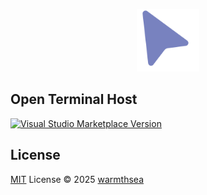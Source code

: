 <p align="center">
  <img width="100px" src="https://github.com/warmthsea/open-terminal-host/blob/main/res/icon.png">
</p>

## Open Terminal Host

<a href="https://marketplace.visualstudio.com/items?itemName=warmthsea.open-terminal-host" target="__blank"><img src="https://img.shields.io/visual-studio-marketplace/v/warmthsea.open-terminal-host.svg?color=eee&amp;label=VS%20Code%20Marketplace&logo=visual-studio-code" alt="Visual Studio Marketplace Version" /></a>

## License

[MIT](./LICENSE.md) License © 2025 [warmthsea](https://github.com/warmthsea)
